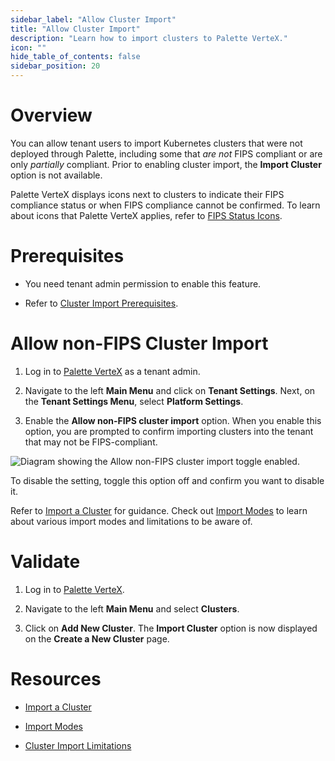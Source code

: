 ```yaml
---
sidebar_label: "Allow Cluster Import"
title: "Allow Cluster Import"
description: "Learn how to import clusters to Palette VerteX."
icon: ""
hide_table_of_contents: false
sidebar_position: 20
---
```







# Overview

You can allow tenant users to import Kubernetes clusters that were not deployed through Palette, including some that *are not* FIPS compliant or are only *partially* compliant. Prior to enabling cluster import, the **Import Cluster** option is not available. 

Palette VerteX displays icons next to clusters to indicate their FIPS compliance status or when FIPS compliance cannot be confirmed. To learn about icons that Palette VerteX applies, refer to [FIPS Status Icons](/vertex/fips/fips-status-icons).



# Prerequisites

- You need tenant admin permission to enable this feature.


- Refer to [Cluster Import Prerequisites](/clusters/imported-clusters/cluster-import#prerequisites).


# Allow non-FIPS Cluster Import


1. Log in to [Palette VerteX](https://console.spectrocloud.com/) as a tenant admin.


2. Navigate to the left **Main Menu** and click on **Tenant Settings**. Next, on the **Tenant Settings Menu**, select **Platform Settings**.


3. Enable the **Allow non-FIPS cluster import** option. When you enable this option, you are prompted to confirm importing clusters into the tenant that may not be FIPS-compliant.

![Diagram showing the Allow non-FIPS cluster import toggle enabled.](/vertex_use-non-fips-settings_nonFips-cluster-import.png)

To disable the setting, toggle this option off and confirm you want to disable it. 

Refer to [Import a Cluster](/clusters/imported-clusters/cluster-import) for guidance. Check out [Import Modes](/clusters/imported-clusters#importmodes) to learn about various import modes and limitations to be aware of.


# Validate

1. Log in to [Palette VerteX](https://console.spectrocloud.com/).


2. Navigate to the left **Main Menu** and select **Clusters**.


3. Click on **Add New Cluster**. The **Import Cluster** option is now displayed on the **Create a New Cluster** page.


# Resources

- [Import a Cluster](/clusters/imported-clusters/cluster-import)


- [Import Modes](/clusters/imported-clusters#importmodes)


- [Cluster Import Limitations](/clusters/imported-clusters#limitations)


